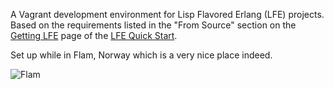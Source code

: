 A Vagrant development environment for Lisp Flavored Erlang (LFE)
projects. Based on the requirements listed in the "From Source"
section on the
[Getting LFE](https://lfe.gitbooks.io/quick-start/content/1.html) page
of the
[LFE Quick Start](https://lfe.gitbooks.io/quick-start/content/index.html).

Set up while in Flam, Norway which is a very nice place indeed.

![Flam](http://photos.licata.io/flam.jpg)
